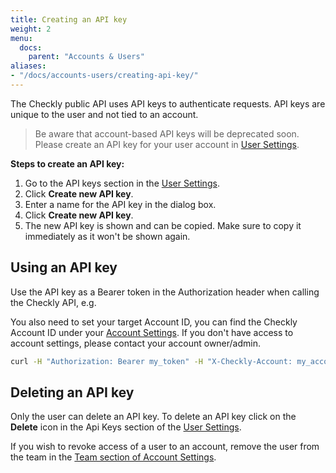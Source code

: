 ```yaml
---
title: Creating an API key
weight: 2
menu:
  docs:
    parent: "Accounts & Users"
aliases:
- "/docs/accounts-users/creating-api-key/"
---
```


The Checkly public API uses API keys to authenticate requests. API keys are unique to the user and not tied to an account. 

>Be aware that account-based API keys will be deprecated soon. Please create an API key for your user account in [User Settings](https://app.checklyhq.com/settings/user/).


**Steps to create an API key:** 

1. Go to the API keys section in the [User Settings](https://app.checklyhq.com/settings/user/).
2. Click **Create new API key**.
3. Enter a name for the API key in the dialog box.
4. Click **Create new API key**.
5. The new API key is shown and can be copied. Make sure to copy it immediately as it won't be shown again.

## Using an API key

Use the API key as a Bearer token in the Authorization header when calling the Checkly API, e.g.

You also need to set your target Account ID, you can find the Checkly Account ID under your [Account Settings](https://app.checklyhq.com/settings/account/general). If you don't have access to account settings, please contact your account owner/admin.

```sh
curl -H "Authorization: Bearer my_token" -H "X-Checkly-Account: my_account_ID" https://api.checklyhq.com/v1/checks
```

## Deleting an API key

Only the user can delete an API key. To delete an API key click on the **Delete** icon in the Api Keys section of the [User Settings](https://app.checklyhq.com/settings/user/). 

If you wish to revoke access of a user to an account, remove the user from the team in the [Team section of Account Settings](https://app.checklyhq.com/settings/account/team). 
